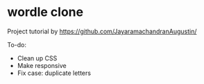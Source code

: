 # wordle clone

Project tutorial by https://github.com/JayaramachandranAugustin/

To-do:
* Clean up CSS
* Make responsive
* Fix case: duplicate letters
